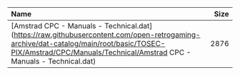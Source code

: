 |Name|Size|
|:---|---:|
|[Amstrad CPC - Manuals - Technical.dat](https://raw.githubusercontent.com/open-retrogaming-archive/dat-catalog/main/root/basic/TOSEC-PIX/Amstrad/CPC/Manuals/Technical/Amstrad CPC - Manuals - Technical.dat)|2876|
